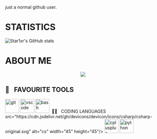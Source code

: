 
just a normal github user.

# STATISTICS

![Star1xr's GitHub stats](https://github-readme-stats.vercel.app/api?username=Star1xr&show_icons=true&theme=transparent)

# ABOUT ME

<p align="center">
  <img src="https://capsule-render.vercel.app/api?type=waving&color=blue&text=STAR1XR GITHUB&height=100&section=header"/>
</p>

<h2> 🔧 &nbsp; FAVOURITE TOOLS</h2>
<p align="left">
<img src="https://cdn.jsdelivr.net/gh/devicons/devicon/icons/git/git-original.svg" alt="git" width="45" height="45"/>
<img src="https://cdn.jsdelivr.net/gh/devicons/devicon/icons/vscode/vscode-original.svg" alt="vscode" width="45" height="45"/>
<img src="https://cdn.jsdelivr.net/gh/devicons/devicon/icons/bash/bash-original.svg" alt="bash" width="45" height="45"/>
<img

<h2> 👨‍💻 &nbsp; CODING LANGUAGES</h2>
 src="https://cdn.jsdelivr.net/gh/devicons/devicon/icons/csharp/csharp-original.svg" alt="cs" width="45" height="45"/>
<img src="https://cdn.jsdelivr.net/gh/devicons/devicon/icons/cplusplus/cplusplus-original.svg" alt="cplusplus" width="45" height="45"/>
<img
src="https://cdn.jsdelivr.net/gh/devicons/devicon/icons/python/python-original-wordmark.svg" alt="python" width="45" height="45"/>
